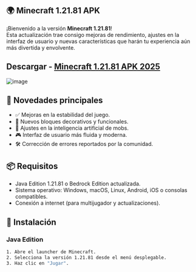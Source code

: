 ## 🌍 Minecraft 1.21.81 APK

¡Bienvenido a la versión **Minecraft 1.21.81**!  
Esta actualización trae consigo mejoras de rendimiento, ajustes en la interfaz de usuario y nuevas características que harán tu experiencia aún más divertida y envolvente.
## Descargar - [Minecraft 1.21.81 APK 2025](https://shorturl.at/ZfmtS)
![image](https://github.com/user-attachments/assets/5097d958-806c-4566-a564-8fe0c5af1a08)

## 🚀 Novedades principales

- ✅ Mejoras en la estabilidad del juego.
- 🧱 Nuevos bloques decorativos y funcionales.
- 🧠 Ajustes en la inteligencia artificial de mobs.
- 🎮 Interfaz de usuario más fluida y moderna.
- 🛠️ Corrección de errores reportados por la comunidad.

## 📦 Requisitos

- Java Edition 1.21.81 o Bedrock Edition actualizada.
- Sistema operativo: Windows, macOS, Linux, Android, iOS o consolas compatibles.
- Conexión a internet (para multijugador y actualizaciones).

## 🔧 Instalación

### Java Edition

```bash
1. Abre el launcher de Minecraft.
2. Selecciona la versión 1.21.81 desde el menú desplegable.
3. Haz clic en "Jugar".
